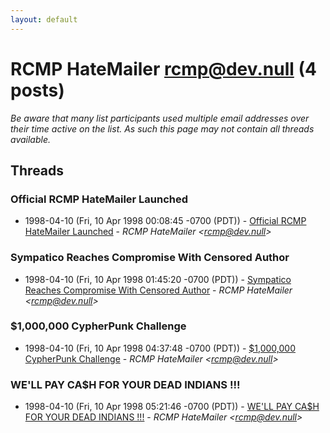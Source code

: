 ```yaml
---
layout: default
---
```


# RCMP HateMailer <rcmp@dev.null> (4 posts)

_Be aware that many list participants used multiple email addresses over their time active on the list. As such this page may not contain all threads available._

## Threads

### Official RCMP HateMailer Launched
+ 1998-04-10 (Fri, 10 Apr 1998 00:08:45 -0700 (PDT)) - [Official RCMP HateMailer Launched](/archive/1998/04/1ad61b967c8176642acb506f8d67e6cb3c32495a7ff13561d35715a60a3967f9) - _RCMP HateMailer \<rcmp@dev.null\>_

### Sympatico Reaches Compromise With Censored Author
+ 1998-04-10 (Fri, 10 Apr 1998 01:45:20 -0700 (PDT)) - [Sympatico Reaches Compromise With Censored Author](/archive/1998/04/55cde8e174567dedfbfe8b9debc347279d49ea2b307348463e08aa50f0e754bf) - _RCMP HateMailer \<rcmp@dev.null\>_

### $1,000,000 CypherPunk Challenge
+ 1998-04-10 (Fri, 10 Apr 1998 04:37:48 -0700 (PDT)) - [$1,000,000 CypherPunk Challenge](/archive/1998/04/73f368dcf71a6dabcf31dba51e3cadbb6dd933949ac0b5b1a550e1d8d417eea9) - _RCMP HateMailer \<rcmp@dev.null\>_

### WE'LL PAY CA$H FOR YOUR DEAD INDIANS !!!
+ 1998-04-10 (Fri, 10 Apr 1998 05:21:46 -0700 (PDT)) - [WE'LL PAY CA$H FOR YOUR DEAD INDIANS !!!](/archive/1998/04/f5902f2e83d79b5b38a291fc306fbf226a2922066fde44ccad4291c96b125f82) - _RCMP HateMailer \<rcmp@dev.null\>_

